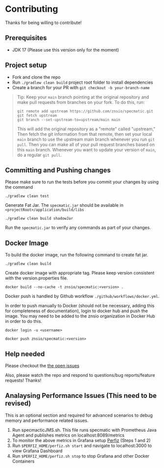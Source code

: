 # Contributing

Thanks for being willing to contribute!

## Prerequisites

* JDK 17 (Please use this version only for the moment)

## Project setup

* Fork and clone the repo
* Run `./gradlew clean build` project root folder to install dependencies
* Create a branch for your PR with `git checkout -b your-branch-name`

> Tip: Keep your `main` branch pointing at the original repository and make
> pull requests from branches on your fork. To do this, run:
>
> ```
> git remote add upstream https://github.com/znsio/specmatic.git
> git fetch upstream
> git branch --set-upstream-to=upstream/main main
> ```
>
> This will add the original repository as a "remote" called "upstream," Then
> fetch the git information from that remote, then set your local `main`
> branch to use the upstream main branch whenever you run `git pull`. Then you
> can make all of your pull request branches based on this `main` branch.
> Whenever you want to update your version of `main`, do a regular `git pull`.

## Committing and Pushing changes

Please make sure to run the tests before you commit your changes by using the command

```./gradlew clean test```

Generate Fat Jar. The `specmatic.jar` should be available in `<projectRoot>/application/build/libs`

```./gradlew clean build shadowJar```

Run the `specmatic.jar` to verify any commands as part of your changes.

## Docker Image

To build the docker image, run the following command to create fat jar.

```./gradlew clean build```

Create docker image with appropriate tag. Please keep version consistent with the version.properties file.

```docker build --no-cache -t znsio/specmatic:<version> .```

Docker push is handled by Github workflow `./github/workflows/docker.yml`.

In order to push manually to Docker (should not be necessary, adding this for completeness of documentation), login to docker hub and push the image.
You may need to be added to the znsio organization in Docker Hub in order to do this.

```docker login -u <username>```

```docker push znsio/specmatic:<version>```

## Help needed

Please checkout the [the open issues](https://github.com/znsio/specmatic/issues?q=is%3Aopen+is%3Aissue)

Also, please watch the repo and respond to questions/bug reports/feature
requests! Thanks!

## Analaysing Performance Issues (This need to be revised)

This is an optional section and required for advanced scenarios to debug memory and performance related issues.

1.  Run specmacticJMS.sh. This file runs specmatic with Prometheus Java Agent and publishes metrics on localhost:8089/metrics
2.  To monitor the above metrics in Grafana setup [Perfiz](https://github.com/znsio/perfiz#detailed-tutorial) (Steps 1 and 2)
3.  Run ```$PERFIZ_HOME/perfiz.sh start``` and navigate to localhost:3000 to view Grafana Dashboard
4.  Run ```$PERFIZ_HOME/perfiz.sh stop``` to stop Grafana and other Docker Containers

